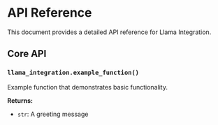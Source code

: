 # API Reference

This document provides a detailed API reference for Llama Integration.

## Core API

### `llama_integration.example_function()`

Example function that demonstrates basic functionality.

**Returns:**
- `str`: A greeting message
